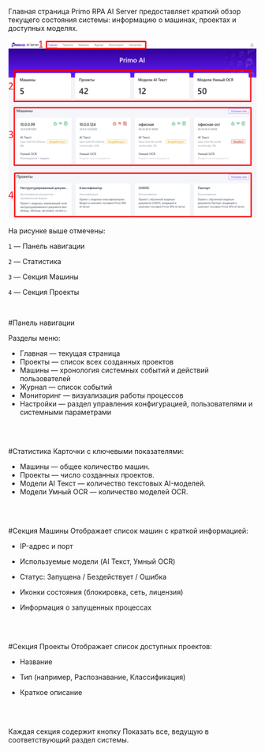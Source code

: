 Главная страница Primo RPA AI Server предоставляет краткий обзор текущего состояния системы: информацию о машинах, проектах и доступных моделях. 

![image.png](/.attachments/image-8c39f32c-b389-4f96-a5fb-f844db4d34b3.png)

На рисунке выше отмечены:

`1` — Панель навигации

`2` — Статистика

`3` — Секция Машины

`4` — Секция Проекты  
  
<br>

#Панель навигации

Разделы меню: 
- Главная — текущая страница
- Проекты — список всех созданных проектов 
- Машины — хронология системных событий и действий пользователей
- Журнал — список событий
- Мониторинг — визуализация работы процессов
- Настройки — раздел управления конфигурацией, пользователями и системными параметрами
<br>
<br>

#Статистика
Карточки с ключевыми показателями:

- Машины — общее количество машин.
- Проекты — число созданных проектов.
- Модели AI Текст — количество текстовых AI-моделей.
- Модели Умный OCR — количество моделей OCR.
<br>
<br>

#Секция Машины
Отображает список машин с краткой информацией:

- IP-адрес и порт

- Используемые модели (AI Текст, Умный OCR)

- Статус: Запущена / Бездействует / Ошибка

- Иконки состояния (блокировка, сеть, лицензия)

- Информация о запущенных процессах
<br>
<br>

#Секция Проекты
Отображает список доступных проектов:

- Название

- Тип (например, Распознавание, Классификация)

- Краткое описание
<br>
<br>

Каждая секция содержит кнопку Показать все, ведущую в соответствующий раздел системы.
